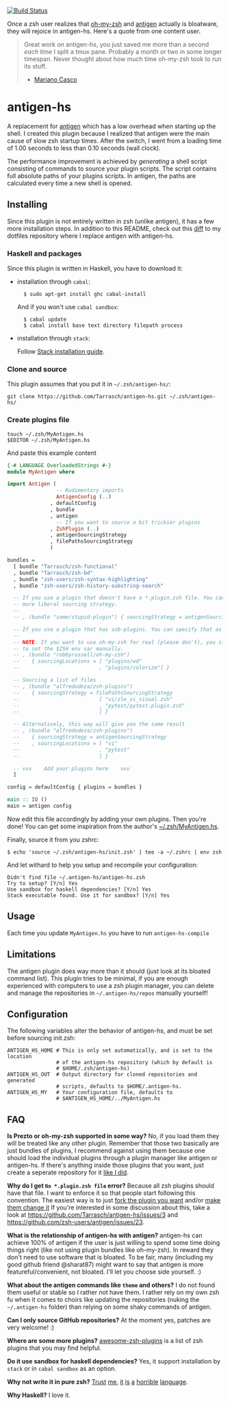 [![Build Status](https://travis-ci.org/Tarrasch/antigen-hs.svg?branch=master)](https://travis-ci.org/Tarrasch/antigen-hs)

Once a zsh user realizes that [oh-my-zsh] and [antigen] actually is bloatware,
they will rejoice in antigen-hs. Here's a quote from one content user.

>  Great work on antigen-hs, you just saved me more than a second *each time* I
>  split a tmux pane. Probably a month or two in some longer timespan. Never
>  thought about how much time oh-my-zsh took to run its stuff.
>   - [Mariano Casco](https://github.com/mdsn)

# antigen-hs

A replacement for [antigen] which has a low overhead when starting up the
shell. I created this plugin because I realized that antigen were the main
cause of slow zsh startup times. After the switch, I went from a loading time
of 1.00 seconds to less than 0.10 seconds (wall clock).

The performance improvement is achieved by *generating* a shell script
consisting of commands to source your plugin scripts. The script contains
full absolute paths of your plugins scripts. In antigen, the paths are
calculated every time a new shell is opened.

## Installing

Since this plugin is not entirely written in zsh (unlike antigen), it has a few
more installation steps. In addition to this README, check out this [diff] to
my dotfiles repository where I replace antigen with antigen-hs.

### Haskell and packages

Since this plugin is written in Haskell, you have to download it:

- installation through `cabal`:

        $ sudo apt-get install ghc cabal-install

  And if you won't use `cabal sandbox`:

        $ cabal update
        $ cabal install base text directory filepath process

- installation through `stack`:

  Follow [Stack installation guide](https://github.com/commercialhaskell/stack/wiki/Downloads).

### Clone and source

This plugin assumes that you put it in `~/.zsh/antigen-hs/`:

    git clone https://github.com/Tarrasch/antigen-hs.git ~/.zsh/antigen-hs/

### Create plugins file

    touch ~/.zsh/MyAntigen.hs
    $EDITOR ~/.zsh/MyAntigen.hs

And paste this example content

```haskell
{-# LANGUAGE OverloadedStrings #-}
module MyAntigen where

import Antigen (
                -- Rudimentary imports
                AntigenConfig (..)
              , defaultConfig
              , bundle
              , antigen
                -- If you want to source a bit trickier plugins
              , ZshPlugin (..)
              , antigenSourcingStrategy
              , filePathsSourcingStrategy
              )

bundles =
  [ bundle "Tarrasch/zsh-functional"
  , bundle "Tarrasch/zsh-bd"
  , bundle "zsh-users/zsh-syntax-highlighting"
  , bundle "zsh-users/zsh-history-substring-search"

  -- If you use a plugin that doesn't have a *.plugin.zsh file. You can set a
  -- more liberal sourcing strategy.
  --
  -- , (bundle "some/stupid-plugin") { sourcingStrategy = antigenSourcingStrategy }

  -- If you use a plugin that has sub-plugins. You can specify that as well
  --
  -- NOTE: If you want to use oh-my-zsh for real (please don't), you still need
  -- to set the $ZSH env var manually.
  -- , (bundle "robbyrussell/oh-my-zsh")
  --    { sourcingLocations = [ "plugins/wd"
  --                          , "plugins/colorize"] }

  -- Sourcing a list of files
  -- , (bundle "alfredodeza/zsh-plugins")
  --    { sourcingStrategy = filePathsSourcingStrategy
  --                          [ "vi/zle_vi_visual.zsh"
  --                          , "pytest/pytest.plugin.zsh"
  --                          ] }

  -- Alternatively, this way will give you the same result
  -- , (bundle "alfredodeza/zsh-plugins")
  --    { sourcingStrategy = antigenSourcingStrategy
  --    , sourcingLocations = [ "vi"
  --                          , "pytest"
  --                          ] }

  -- vvv    Add your plugins here    vvv
  ]

config = defaultConfig { plugins = bundles }

main :: IO ()
main = antigen config
```

Now edit this file accordingly by adding your own plugins. Then you're done!
You can get some inspiration from the author's
[~/.zsh/MyAntigen.hs](https://github.com/Tarrasch/dotfiles/blob/master/zsh/MyAntigen.hs).

Finally, source it from you zshrc:

    $ echo 'source ~/.zsh/antigen-hs/init.zsh' | tee -a ~/.zshrc | env zsh

And let withard to help you setup and recompile your configuration:

    Didn't find file ~/.antigen-hs/antigen-hs.zsh
    Try to setup? [Y/n] Yes
    Use sandbox for haskell dependencies? [Y/n] Yes
    Stack executable found. Use it for sandbox? [Y/n] Yes

## Usage

Each time you update `MyAntigen.hs` you have to run `antigen-hs-compile`

## Limitations

The antigen plugin does way more than it should (just look at its bloated
command list). This plugin tries to be minimal, if you are enough experienced
with computers to use a zsh plugin manager, you can delete and manage the
repositories in `~/.antigen-hs/repos` manually yourself!

[antigen]: https://github.com/zsh-users/antigen
[oh-my-zsh]: https://github.com/robbyrussell/oh-my-zsh
[diff]: https://github.com/Tarrasch/dotfiles/commit/00c3b34c1e1e13d9b0f634611e5bdb5e42211b22

## Configuration

The following variables alter the behavior of antigen-hs, and must be set before
sourcing init.zsh:

    ANTIGEN_HS_HOME # This is only set automatically, and is set to the location
                    # of the antigen-hs repository (which by default is
                    # $HOME/.zsh/antigen-hs)
    ANTIGEN_HS_OUT  # Output directory for cloned repositories and generated
                    # scripts, defaults to $HOME/.antigen-hs.
    ANTIGEN_HS_MY   # Your configuration file, defaults to
                    # $ANTIGEN_HS_HOME/../MyAntigen.hs


## FAQ

**Is Prezto or oh-my-zsh supported in some way?** No, if you load them they
will be treated like any other plugin. Remember that those two basically are
just bundles of plugins, I recommend against using them because one should load
the individual plugins through a plugin manager like antigen or antigen-hs.
If there's anything inside those plugins that you want, just create a seperate
repository for it [like I did][command-not-found].

**Why do I get `No *.plugin.zsh file` error?** Because all zsh plugins
should have that file. I want to enforce it so that people start following this convention.
The easiest way is to just
[fork the plugin you want](https://github.com/Tarrasch/pure/) and/or
[make them change it](https://github.com/sindresorhus/pure/pull/73)
If you're interested in some discussion about this, take a look at
<https://github.com/Tarrasch/antigen-hs/issues/3> and
<https://github.com/zsh-users/antigen/issues/23>.

**What is the relationship of antigen-hs with antigen?** antigen-hs can achieve
100% of antigen if the user is just willing to spend some time doing things
right (like not using plugin bundles like oh-my-zsh). In reward they don't need
to use software that is bloated. To be fair, many (including my good github
friend @sharat87) might want to say that antigen is more featureful/convenient,
not bloated. I'll let you choose side yourself. :)

**What about the antigen commands like `theme` and others?** I do not found
them useful or stable so I rather not have them. I rather rely on my own zsh fu
when it comes to choirs like updating the repositories (nuking the
`~/.antigen-hs` folder) than relying on some shaky commands of antigen.

**Can I only source GitHub repositories?** At the moment yes, patches are very welcome! :)

**Where are some more plugins?** [awesome-zsh-plugins](https://github.com/unixorn/awesome-zsh-plugins)
is a list of zsh plugins that you may find helpful.

**Do it use sandbox for haskell dependencies?**
Yes, it support installation by `stack` or in `cabal sandbox` as an option.

**Why not write it in pure zsh?**
[Trust](https://github.com/Tarrasch/zsh-bd)
[me](https://github.com/Tarrasch/zsh-autoenv), [it](https://github.com/Tarrasch/zsh-mcd)
[is](https://github.com/Tarrasch/zsh-colors)
[a](https://github.com/Tarrasch/zsh-i-know)
[horrible](https://github.com/Tarrasch/zsh-command-not-found)
[language](https://github.com/Tarrasch/zsh-functional).

**Why Haskell?** I love it.

[command-not-found]: https://github.com/Tarrasch/zsh-command-not-found
